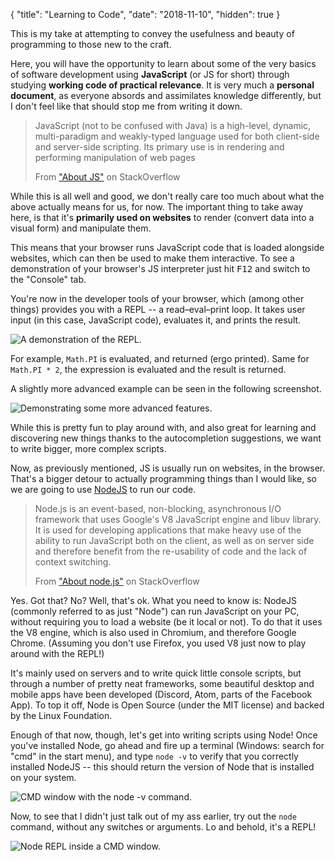 { "title": "Learning to Code", "date": "2018-11-10", "hidden": true }

This is my take at attempting to convey the usefulness and beauty of programming to those new to the craft.

Here, you will have the opportunity to learn about some of the very basics of software development using __JavaScript__ (or JS for short) through studying __working code of practical relevance__. It is very much a __personal document__, as everyone absords and assimilates knowledge differently, but I don't feel like that should stop me from writing it down.

>JavaScript (not to be confused with Java) is a high-level, dynamic, multi-paradigm and weakly-typed language used for both client-side and server-side scripting. Its primary use is in rendering and performing manipulation of web pages
>
>From ["About JS"](https://stackoverflow.com/tags/javascript/info) on StackOverflow

While this is all well and good, we don't really care too much about what the above actually means for us, for now. The important thing to take away here, is that it's __primarily used on websites__ to render (convert data into a visual form) and manipulate them.

This means that your browser runs JavaScript code that is loaded alongside websites, which can then be used to make them interactive. To see a demonstration of your browser's JS interpreter just hit <kbd>F12</kbd> and switch to the "Console" tab.

You're now in the developer tools of your browser, which (among other things) provides you with a REPL -- a read–eval–print loop. It takes user input (in this case, JavaScript code), evaluates it, and prints the result.

![A demonstration of the REPL.](https://i.imgur.com/rxvvoks.gif)

For example, `Math.PI` is evaluated, and returned (ergo printed). Same for `Math.PI * 2`, the expression is evaluated and the result is returned.

A slightly more advanced example can be seen in the following screenshot.

![Demonstrating some more advanced features.](https://i.imgur.com/Ufvgnkd.png)

While this is pretty fun to play around with, and also great for learning and discovering new things thanks to the autocompletion suggestions, we want to write bigger, more complex scripts.

Now, as previously mentioned, JS is usually run on websites, in the browser. That's a bigger detour to actually programming things than I would like, so we are going to use [NodeJS](https://nodejs.org/en/) to run our code.

>Node.js is an event-based, non-blocking, asynchronous I/O framework that uses Google's V8 JavaScript engine and libuv library. It is used for developing applications that make heavy use of the ability to run JavaScript both on the client, as well as on server side and therefore benefit from the re-usability of code and the lack of context switching.
>
>From ["About node.js"](https://stackoverflow.com/tags/node.js/info) on StackOverflow

Yes. Got that? No? Well, that's ok. What you need to know is: NodeJS (commonly referred to as just "Node") can run JavaScript on your PC, without requiring you to load a website (be it local or not). To do that it uses the V8 engine, which is also used in Chromium, and therefore Google Chrome. (Assuming you don't use Firefox, you used V8 just now to play around with the REPL!)

It's mainly used on servers and to write quick little console scripts, but through a number of pretty neat frameworks, some beautiful desktop and mobile apps have been developed (Discord, Atom, parts of the Facebook App). To top it off, Node is Open Source (under the MIT license) and backed by the Linux Foundation.

Enough of that now, though, let's get into writing scripts using Node! Once you've installed Node, go ahead and fire up a terminal (Windows: search for "cmd" in the start menu), and type `node -v` to verify that you correctly installed NodeJS -- this should return the version of Node that is installed on your system.

![CMD window with the node -v command.](https://i.imgur.com/pZfJ70c.png)

Now, to see that I didn't just talk out of my ass earlier, try out the `node` command, without any switches or arguments. Lo and behold, it's a REPL!

![Node REPL inside a CMD window.](https://i.imgur.com/f3zL4eo.gif)